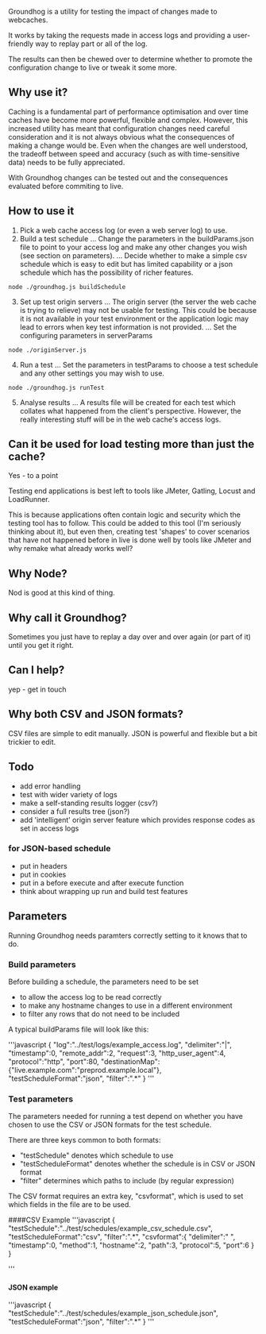 Groundhog is a utility for testing the impact of changes made to webcaches.

It works by taking the requests made in access logs and providing a user-friendly way to 
replay part or all of the log.

The results can then be chewed over to determine whether to promote the configuration change to live or tweak it some more.

## Why use it?
Caching is a fundamental part of performance optimisation and over time caches have become more powerful, flexible and complex. However, this increased utility has meant that configuration changes need careful consideration and it is not always obvious what the consequences of making a change would be. Even when the changes are well understood, the tradeoff between speed and accuracy (such as with time-sensitive data) needs to be fully appreciated.

With Groundhog changes can be tested out and the consequences evaluated before commiting to live.

## How to use it
1. Pick a web cache access log (or even a web server log) to use.
2. Build a test schedule
... Change the parameters in the buildParams.json file to point to your access log and make any other changes you wish (see section on parameters).
... Decide whether to make a simple csv schedule which is easy to edit but has limited capability
or a json schedule which has the possibility of richer features.

```
node ./groundhog.js buildSchedule
```

3. Set up test origin servers
... The origin server (the server the web cache is trying to relieve) may not be usable for testing. This could be because it is not available in your test environment or the application logic may lead to errors when key test information is not provided.
... Set the configuring parameters in serverParams

```
node ./originServer.js
```

4. Run a test
... Set the parameters in testParams to choose a test schedule and any other settings you may wish to use.

```
node ./groundhog.js runTest
```

5. Analyse results
... A results file will be created for each test which collates what happened from the client's perspective. However, the really interesting stuff will be in the web cache's access logs.

## Can it be used for load testing more than just the cache?
Yes - to a point

Testing end applications is best left to tools like JMeter, Gatling, Locust and LoadRunner.

This is because applications often contain logic and security which the testing tool has to follow. This could be added to this tool (I'm seriously thinking about it), but even then, creating test 'shapes' to cover scenarios that have not happened before in live is done well by tools like JMeter and why remake what already works well?

## Why Node?
Nod is good at this kind of thing.

## Why call it Groundhog?
Sometimes you just have to replay a day over and over again (or part of it) until you get it right.

## Can I help?
yep - get in touch

## Why both CSV and JSON formats?
CSV files are simple to edit manually. JSON is powerful and flexible but a bit trickier to edit.

## Todo
- add error handling
- test with wider variety of logs 
- make a self-standing results logger (csv?)
- consider a full results tree (json?)
- add 'intelligent' origin server feature which provides response codes as set in access logs

### for JSON-based schedule
- put in headers 
- put in cookies
- put in a before execute and after execute function
- think about wrapping up run and build test features

## Parameters
Running Groundhog needs paramters correctly setting to it knows that to do.

### Build parameters
Before building a schedule, the parameters need to be set 
- to allow the access log to be read correctly
- to make any hostname changes to use in a different environment
- to filter any rows that do not need to be included

A typical buildParams file will look like this:

'''javascript
{
    "log":"../test/logs/example_access.log", 
    "delimiter":"|", 
    "timestamp":0, 
    "remote_addr":2, 
    "request":3, 
    "http_user_agent":4,
    "protocol":"http",
    "port":80,
    "destinationMap": {"live.example.com":"preprod.example.local"},
    "testScheduleFormat":"json",
    "filter":".*"
}
'''

### Test parameters
The parameters needed for running a test depend on whether you have chosen to use the CSV or JSON formats for the test schedule.

There are three keys common to both formats:
- "testSchedule" denotes which schedule to use
- "testScheduleFormat" denotes whether the schedule is in CSV or JSON format
- "filter" determines which paths to include (by regular expression)

The CSV  format requires an extra key, "csvformat", which is used to set which fields in the file are to be used.

####CSV Example
'''javascript
{
    "testSchedule":"../test/schedules/example_csv_schedule.csv",
    "testScheduleFormat":"csv",
    "filter":".*",
    "csvformat":{
    "delimiter":" ",
    "timestamp":0,
    "method":1,
    "hostname":2,
    "path":3,
    "protocol":5,
    "port":6
    }
}


'''
#### JSON example
'''javascript
{
    "testSchedule":"../test/schedules/example_json_schedule.json",
    "testScheduleFormat":"json",
    "filter":".*"
}
'''
